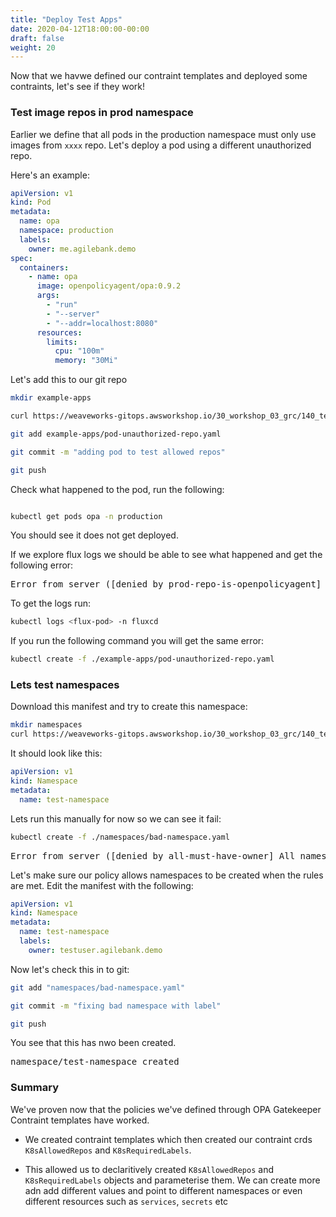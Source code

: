 ```yaml
---
title: "Deploy Test Apps"
date: 2020-04-12T18:00:00-00:00
draft: false
weight: 20
---
```


Now that we havwe defined our contraint templates and deployed some contraints, let's see if they work!


### Test image repos in prod namespace


Earlier we define that all pods in the production namespace must only use images from `xxxx` repo. Let's deploy a pod using a different unauthorized repo.

Here's an example:

```yaml
apiVersion: v1
kind: Pod
metadata:
  name: opa
  namespace: production
  labels:
    owner: me.agilebank.demo
spec:
  containers:
    - name: opa
      image: openpolicyagent/opa:0.9.2
      args:
        - "run"
        - "--server"
        - "--addr=localhost:8080"
      resources:
        limits:
          cpu: "100m"
          memory: "30Mi"
```

Let's add this to our git repo

```bash
mkdir example-apps

curl https://weaveworks-gitops.awsworkshop.io/30_workshop_03_grc/140_test-policy-contraints/deploy.files/pod-unauthorized-repo.yaml -o example-apps/pod-unauthorized-repo.yaml

git add example-apps/pod-unauthorized-repo.yaml

git commit -m "adding pod to test allowed repos"

git push
```

Check what happened to the pod, run the following:

```bash

kubectl get pods opa -n production

```
You should see it does not get deployed.

If we explore flux logs we should be able to see what happened and get the following error:

<pre>
Error from server ([denied by prod-repo-is-openpolicyagent] container <opa> has an invalid image repo <openpolicyagent/opa:0.9.2>, allowed repos are ["only-this-repo"]): error when creating "pod-unauthorized-repo.yaml": admission webhook "validation.gatekeeper.sh" denied the request: [denied by prod-repo-is-openpolicyagent] container <opa> has an invalid image repo <openpolicyagent/opa:0.9.2>, allowed repos are ["only-this-repo"]
</pre>

To get the logs run:

```bash
kubectl logs <flux-pod> -n fluxcd
```

If you run the following command you will get the same error:

```bash
kubectl create -f ./example-apps/pod-unauthorized-repo.yaml
```

### Lets test namespaces

Download this manifest and try to create this namespace:

```bash
mkdir namespaces
curl https://weaveworks-gitops.awsworkshop.io/30_workshop_03_grc/140_test-policy-contraints/deploy.files/bad-namespace.yaml -o namespaces/bad-namespace.yaml
```

It should look like this:

```yaml
apiVersion: v1
kind: Namespace
metadata:
  name: test-namespace
```

Lets run this manually for now so we can see it fail:

```bash
kubectl create -f ./namespaces/bad-namespace.yaml
```

<pre>
Error from server ([denied by all-must-have-owner] All namespaces must have an `owner` label that points to your company username): error when creating "bad-namespace.yaml": admission webhook "validation.gatekeeper.sh" denied the request: [denied by all-must-have-owner] All namespaces must have an `owner` label that points to your company username
</pre>

Let's make sure our policy allows namespaces to be created when the rules are met. Edit the manifest with the following:

```yaml
apiVersion: v1
kind: Namespace
metadata:
  name: test-namespace
  labels:
    owner: testuser.agilebank.demo
```

Now let's check this in to git:

```bash
git add "namespaces/bad-namespace.yaml"

git commit -m "fixing bad namespace with label"

git push
```

You see that this has nwo been created.

<pre>
namespace/test-namespace created
</pre>


### Summary


We've proven now that the policies we've defined through OPA Gatekeeper Contraint templates have worked.

- We created contraint templates which then created our contraint crds `K8sAllowedRepos` and `K8sRequiredLabels`.

- This allowed us to declaritively created `K8sAllowedRepos` and `K8sRequiredLabels` objects and parameterise them. We can create more adn add different values and point to different namespaces or even different resources such as `services`, `secrets` etc


